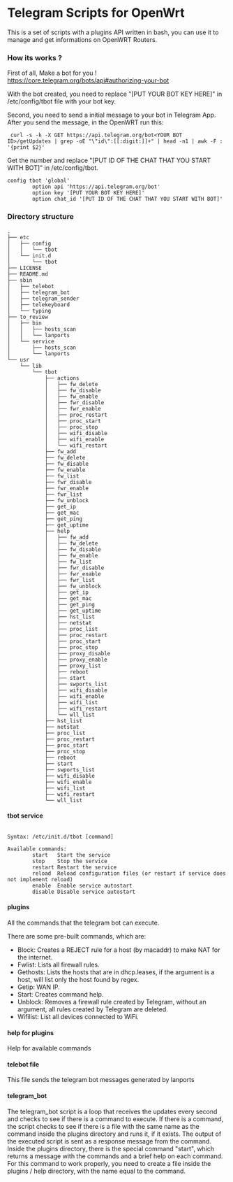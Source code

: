 # Telegram Scripts for OpenWrt

This is a set of scripts with a plugins API written in bash, you can use it to manage and get informations on OpenWRT Routers.

### How its works ?

First of all,
Make a bot for you !
https://core.telegram.org/bots/api#authorizing-your-bot

With the bot created, you need to replace "[PUT YOUR BOT KEY HERE]" in /etc/config/tbot file with your bot key.

Second, you need to send a initial message to your bot in Telegram App.
After you send the message, in the OpenWRT run this:

``` curl -s -k -X GET https://api.telegram.org/bot<YOUR BOT ID>/getUpdates | grep -oE "\"id\":[[:digit:]]+" | head -n1 | awk -F : '{print $2}'```

Get the number and replace "[PUT ID OF THE CHAT THAT YOU START WITH BOT]" in /etc/config/tbot.

```
config tbot 'global'
        option api 'https://api.telegram.org/bot'
        option key '[PUT YOUR BOT KEY HERE]'
        option chat_id '[PUT ID OF THE CHAT THAT YOU START WITH BOT]'

```

### Directory structure

```
.
├── etc
│   ├── config
│   │   └── tbot
│   └── init.d
│       └── tbot
├── LICENSE
├── README.md
├── sbin
│   ├── telebot
│   ├── telegram_bot
│   ├── telegram_sender
│   ├── telekeyboard
│   └── typing
├── to_review
│   ├── bin
│   │   ├── hosts_scan
│   │   └── lanports
│   └── service
│       ├── hosts_scan
│       └── lanports
└── usr
    └── lib
        └── tbot
            ├── actions
            │   ├── fw_delete
            │   ├── fw_disable
            │   ├── fw_enable
            │   ├── fwr_disable
            │   ├── fwr_enable
            │   ├── proc_restart
            │   ├── proc_start
            │   ├── proc_stop
            │   ├── wifi_disable
            │   ├── wifi_enable
            │   └── wifi_restart
            ├── fw_add
            ├── fw_delete
            ├── fw_disable
            ├── fw_enable
            ├── fw_list
            ├── fwr_disable
            ├── fwr_enable
            ├── fwr_list
            ├── fw_unblock
            ├── get_ip
            ├── get_mac
            ├── get_ping
            ├── get_uptime
            ├── help
            │   ├── fw_add
            │   ├── fw_delete
            │   ├── fw_disable
            │   ├── fw_enable
            │   ├── fw_list
            │   ├── fwr_disable
            │   ├── fwr_enable
            │   ├── fwr_list
            │   ├── fw_unblock
            │   ├── get_ip
            │   ├── get_mac
            │   ├── get_ping
            │   ├── get_uptime
            │   ├── hst_list
            │   ├── netstat
            │   ├── proc_list
            │   ├── proc_restart
            │   ├── proc_start
            │   ├── proc_stop
            │   ├── proxy_disable
            │   ├── proxy_enable
            │   ├── proxy_list
            │   ├── reboot
            │   ├── start
            │   ├── swports_list
            │   ├── wifi_disable
            │   ├── wifi_enable
            │   ├── wifi_list
            │   ├── wifi_restart
            │   └── wll_list
            ├── hst_list
            ├── netstat
            ├── proc_list
            ├── proc_restart
            ├── proc_start
            ├── proc_stop
            ├── reboot
            ├── start
            ├── swports_list
            ├── wifi_disable
            ├── wifi_enable
            ├── wifi_list
            ├── wifi_restart
            └── wll_list

```
#### tbot service

```

Syntax: /etc/init.d/tbot [command]

Available commands:
        start   Start the service
        stop    Stop the service
        restart Restart the service
        reload  Reload configuration files (or restart if service does not implement reload)
        enable  Enable service autostart
        disable Disable service autostart

```

#### plugins

All the commands that the telegram bot can execute.

There are some pre-built commands, which are:

 * Block: Creates a REJECT rule for a host (by macaddr) to make NAT for the internet.
 * Fwlist: Lists all firewall rules.
 * Gethosts: Lists the hosts that are in dhcp.leases, if the argument is a host, will list only the host found by regex.
 * Getip: WAN IP.
 * Start: Creates command help.
 * Unblock: Removes a firewall rule created by Telegram, without an argument, all rules created by Telegram are deleted.
 * Wifilist: List all devices connected to WiFi.

#### help for plugins

Help for available commands

#### telebot file

This file sends the telegram bot messages generated by lanports


#### telegram_bot

The telegram_bot script is a loop that receives the updates every second and checks to see if there is a command to execute. If there is a command, the script checks to see if there is a file with the same name as the command inside the plugins directory and runs it, if it exists. The output of the executed script is sent as a response message from the command.
Inside the plugins directory, there is the special command "start", which returns a message with the commands and a brief help on each command.
For this command to work properly, you need to create a file inside the plugins / help directory, with the name equal to the command.
